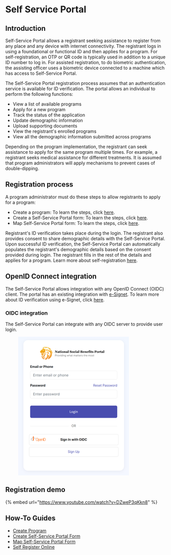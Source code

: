 # Self Service Portal

## Introduction

Self-Service Portal allows a registrant seeking assistance to register from any place and any device with internet connectivity. The registrant logs in using a foundational or functional ID and then applies for a program. For self-registration, an OTP or QR code is typically used in addition to a unique ID number to log in. For assisted registration, to do biometric authentication, the assisting officer uses a biometric device connected to a machine which has access to Self-Service Portal.

The Self-Service Portal registration process assumes that an authentication service is available for ID verification. The portal allows an individual to perform the following functions:

* View a list of available programs
* Apply for a new program
* Track the status of the application
* Update demographic information
* Upload supporting documents
* View the registrant's enrolled programs
* View all the demographic information submitted across programs

Depending on the program implementation, the registrant can seek assistance to apply for the same program multiple times. For example, a registrant seeks medical assistance for different treatments. It is assumed that program administrators will apply mechanisms to prevent cases of double-dipping.

## Registration process

A program administrator must do these steps to allow registrants to apply for a program:

* Create a program: To learn the steps, click [here](../../guides/user-guides/create-a-program.md).
* Create a Self-Service Portal form: To learn the steps, click [here](../../guides/user-guides/create-portal-form.md).
* Map Self-Service Portal form: To learn the steps, click [here](../../guides/user-guides/map-self-service-portal-form.md).

Registrant's ID verification takes place during the login. The registrant also provides consent to share demographic details with the Self-Service Portal. Upon successful ID verification, the Self-Service Portal can automatically populates the registrant's demographic details based on the consent provided during login. The registrant fills in the rest of the details and applies for a program. Learn more about self-registration [here](../../guides/user-guides/self-register-online.md).

## OpenID Connect integration

The Self-Service Portal allows integration with any OpenID Connect (OIDC) client. The portal has an existing integration with [e-Signet](https://docs.esignet.io/). To learn more about ID verification using e-Signet, click [here](../id-verification.md#applicant-authentication-using-e-signet).

### OIDC integration

The Self-Service Portal can integrate with any OIDC server to provide user login.

<figure><img src="../../.gitbook/assets/integration-with-oidc (1).png" alt=""><figcaption></figcaption></figure>

## Registration demo

{% embed url="https://www.youtube.com/watch?v=DZweP3qKkn8" %}

## How-To Guides

* [Create Program](../../guides/user-guides/create-a-program.md)
* [Create Self-Service Portal Form](../../guides/user-guides/create-portal-form.md)
* [Map Self-Service Portal Form](../../guides/user-guides/map-self-service-portal-form.md)
* [Self Register Online](../../guides/user-guides/self-register-online.md)

